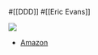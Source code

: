 #[[DDD]] #[[Eric Evans]]

![](https://m.media-amazon.com/images/I/51f7WXHJYCL._SX391_BO1,204,203,200_.jpg)

- [Amazon](https://amzn.asia/d/4f71Y9S)